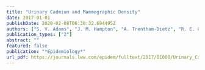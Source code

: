 ```yaml
---
title: "Urinary Cadmium and Mammographic Density"
date: 2017-01-01
publishDate: 2020-02-08T06:30:32.694495Z
authors: ["S. V. Adams", "J. M. Hampton", "A. Trentham-Dietz", "R. E. Gangnon", "M. M. Shafer", "P. A. Newcomb"]
publication_types: ["2"]
abstract: ""
featured: false
publication: "*Epidemiology*"
url_pdf: https://journals.lww.com/epidem/fulltext/2017/01000/Urinary_Cadmium_and_Mammographic_Density.29.aspx
---
```


